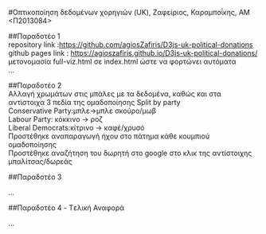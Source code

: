 #Οπτικοποίηση δεδομένων χορηγιών (UK), Ζαφείριος, Καραμποΐκης, ΑΜ <Π2013084>


##Παραδοτέο 1  <br />
repository link :https://github.com/agiosZafiris/D3js-uk-political-donations  <br />
github pages link : https://agioszafiris.github.io/D3js-uk-political-donations/  <br />
μετονομασία full-viz.html σε index.html ώστε να φορτώνει αυτόματα <br />
... <br />

##Παραδοτέο 2 <br />
Αλλαγή χρωμάτων στις μπάλες με τα δεδομένα, καθώς και στα αντίστοιχα 3 πεδία της ομαδοποίησης Split by party <br />
  Conservative Party:μπλε->μπλε σκούρο/μωβ <br />
  Labour Party: κόκκινο -> ροζ <br />
  Liberal Democrats:κίτρινο -> καφέ/χρυσό <br />
Προστέθηκε αναπαραγωγή ήχου στο πάτημα κάθε κουμπιού ομαδοποίησης <br />
Προστέθηκε αναζήτηση του δωρητή στο google στο κλικ της αντίστοιχης μπαλίτσας/δωρεάς <br />

##Παραδοτέο 3 <br />

...

##Παραδοτέο 4 - Tελική Αναφορά <br />

...
